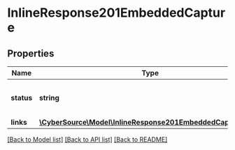 # InlineResponse201EmbeddedCapture

## Properties
Name | Type | Description | Notes
------------ | ------------- | ------------- | -------------
**status** | **string** | The status of the submitted transaction. | [optional] 
**links** | [**\CyberSource\Model\InlineResponse201EmbeddedCaptureLinks**](InlineResponse201EmbeddedCaptureLinks.md) |  | [optional] 

[[Back to Model list]](../README.md#documentation-for-models) [[Back to API list]](../README.md#documentation-for-api-endpoints) [[Back to README]](../README.md)


